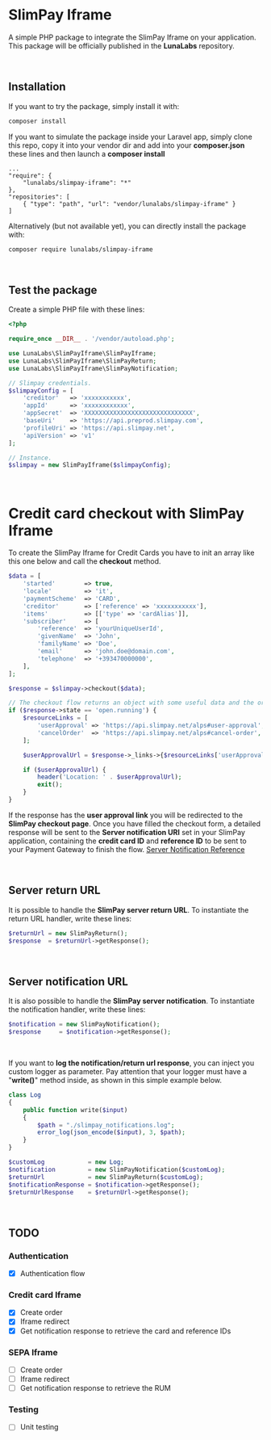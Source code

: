 # SlimPay Iframe

A simple PHP package to integrate the SlimPay Iframe on your application. This package will be officially published 
in the **LunaLabs** repository.

<br />

## Installation
If you want to try the package, simply install it with:
```bash
composer install
```
If you want to simulate the package inside your Laravel app, simply clone this repo, copy it into your vendor dir and add into your **composer.json** these lines and then launch a **composer install**
```
...
"require": {
    "lunalabs/slimpay-iframe": "*"
},
"repositories": [
    { "type": "path", "url": "vendor/lunalabs/slimpay-iframe" }
]
```

Alternatively (but not available yet), you can directly install the package with:
```bash
composer require lunalabs/slimpay-iframe
```
<br />

## Test the package
Create a simple PHP file with these lines:
```php
<?php

require_once __DIR__ . '/vendor/autoload.php';

use LunaLabs\SlimPayIframe\SlimPayIframe;
use LunaLabs\SlimPayIframe\SlimPayReturn;
use LunaLabs\SlimPayIframe\SlimPayNotification;

// Slimpay credentials.
$slimpayConfig = [
    'creditor'   => 'xxxxxxxxxxx',
    'appId'      => 'xxxxxxxxxxxx',
    'appSecret'  => 'XXXXXXXXXXXXXXXXXXXXXXXXXXXXXX',
    'baseUri'    => 'https://api.preprod.slimpay.com',
    'profileUri' => 'https://api.slimpay.net',
    'apiVersion' => 'v1'
];

// Instance.
$slimpay = new SlimPayIframe($slimpayConfig);
```

<br />

# Credit card checkout with SlimPay Iframe
To create the SlimPay Iframe for Credit Cards you have to init an array like this one below and call the **checkout** method.
```php
$data = [
    'started'        => true,
    'locale'         => 'it',
    'paymentScheme'  => 'CARD',
    'creditor'       => ['reference' => 'xxxxxxxxxxx'],
    'items'          => [['type' => 'cardAlias']],
    'subscriber'     => [
        'reference'  => 'yourUniqueUserId',
        'givenName'  => 'John',
        'familyName' => 'Doe',
        'email'      => 'john.doe@domain.com',
        'telephone'  => '+393470000000',
    ],
];

$response = $slimpay->checkout($data);

// The checkout flow returns an object with some useful data and the order status.
if ($response->state == 'open.running') {
    $resourceLinks = [
        'userApproval' => 'https://api.slimpay.net/alps#user-approval',
        'cancelOrder'  => 'https://api.slimpay.net/alps#cancel-order',
    ];

    $userApprovalUrl = $response->_links->{$resourceLinks['userApproval']}->href;

    if ($userApprovalUrl) {
        header('Location: ' . $userApprovalUrl);
        exit();
    }
}
```
If the response has the **user approval link** you will be redirected to the **SlimPay checkout page**.
Once you have filled the checkout form, a detailed response will be sent to the **Server notification URI** set in your 
SlimPay application, containing the **credit card ID** and **reference ID** to be sent to your Payment Gateway to finish the flow.
[Server Notification Reference](https://support.slimpay.com/hc/en-us/articles/360001565338-URLs-Management)  

<br />

## Server return URL

It is possible to handle the **SlimPay server return URL**.
To instantiate the return URL handler, write these lines:
```php
$returnUrl = new SlimPayReturn();
$response  = $returnUrl->getResponse();
```

<br />

## Server notification URL

It is also possible to handle the **SlimPay server notification**.
To instantiate the notification handler, write these lines:
```php
$notification = new SlimPayNotification();
$response     = $notification->getResponse();
```

<br />



If you want to **log the notification/return url response**, you can inject you custom logger as parameter.
Pay attention that your logger must have a "**write()**" method inside, as shown in this simple example below.
```php
class Log
{
    public function write($input)
    {
        $path = "./slimpay_notifications.log";
        error_log(json_encode($input), 3, $path);
    }
}

$customLog            = new Log;
$notification         = new SlimPayNotification($customLog);
$returnUrl            = new SlimPayReturn($customLog);
$notificationResponse = $notification->getResponse();
$returnUrlResponse    = $returnUrl->getResponse();
```

<br />

## TODO

### Authentication
- [x] Authentication flow

### Credit card Iframe
- [x] Create order
- [x] Iframe redirect
- [x] Get notification response to retrieve the card and reference IDs

### SEPA Iframe
- [ ] Create order
- [ ] Iframe redirect
- [ ] Get notification response to retrieve the RUM

### Testing
- [ ] Unit testing

